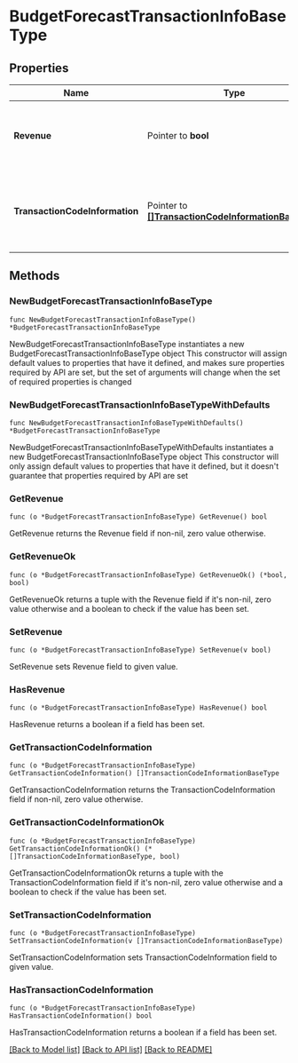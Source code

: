 # BudgetForecastTransactionInfoBaseType

## Properties

Name | Type | Description | Notes
------------ | ------------- | ------------- | -------------
**Revenue** | Pointer to **bool** | Flag to indicate if revenue information has to be included. | [optional] 
**TransactionCodeInformation** | Pointer to [**[]TransactionCodeInformationBaseType**](TransactionCodeInformationBaseType.md) | Budget Forecast information for Transaction segment code . | [optional] 

## Methods

### NewBudgetForecastTransactionInfoBaseType

`func NewBudgetForecastTransactionInfoBaseType() *BudgetForecastTransactionInfoBaseType`

NewBudgetForecastTransactionInfoBaseType instantiates a new BudgetForecastTransactionInfoBaseType object
This constructor will assign default values to properties that have it defined,
and makes sure properties required by API are set, but the set of arguments
will change when the set of required properties is changed

### NewBudgetForecastTransactionInfoBaseTypeWithDefaults

`func NewBudgetForecastTransactionInfoBaseTypeWithDefaults() *BudgetForecastTransactionInfoBaseType`

NewBudgetForecastTransactionInfoBaseTypeWithDefaults instantiates a new BudgetForecastTransactionInfoBaseType object
This constructor will only assign default values to properties that have it defined,
but it doesn't guarantee that properties required by API are set

### GetRevenue

`func (o *BudgetForecastTransactionInfoBaseType) GetRevenue() bool`

GetRevenue returns the Revenue field if non-nil, zero value otherwise.

### GetRevenueOk

`func (o *BudgetForecastTransactionInfoBaseType) GetRevenueOk() (*bool, bool)`

GetRevenueOk returns a tuple with the Revenue field if it's non-nil, zero value otherwise
and a boolean to check if the value has been set.

### SetRevenue

`func (o *BudgetForecastTransactionInfoBaseType) SetRevenue(v bool)`

SetRevenue sets Revenue field to given value.

### HasRevenue

`func (o *BudgetForecastTransactionInfoBaseType) HasRevenue() bool`

HasRevenue returns a boolean if a field has been set.

### GetTransactionCodeInformation

`func (o *BudgetForecastTransactionInfoBaseType) GetTransactionCodeInformation() []TransactionCodeInformationBaseType`

GetTransactionCodeInformation returns the TransactionCodeInformation field if non-nil, zero value otherwise.

### GetTransactionCodeInformationOk

`func (o *BudgetForecastTransactionInfoBaseType) GetTransactionCodeInformationOk() (*[]TransactionCodeInformationBaseType, bool)`

GetTransactionCodeInformationOk returns a tuple with the TransactionCodeInformation field if it's non-nil, zero value otherwise
and a boolean to check if the value has been set.

### SetTransactionCodeInformation

`func (o *BudgetForecastTransactionInfoBaseType) SetTransactionCodeInformation(v []TransactionCodeInformationBaseType)`

SetTransactionCodeInformation sets TransactionCodeInformation field to given value.

### HasTransactionCodeInformation

`func (o *BudgetForecastTransactionInfoBaseType) HasTransactionCodeInformation() bool`

HasTransactionCodeInformation returns a boolean if a field has been set.


[[Back to Model list]](../README.md#documentation-for-models) [[Back to API list]](../README.md#documentation-for-api-endpoints) [[Back to README]](../README.md)


